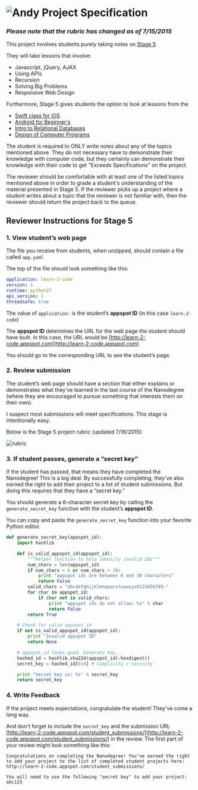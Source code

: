 # ![Andy](http://i.imgur.com/fdGeWES.png) Project Specification

### _Please note that the rubric has changed as of 7/15/2015_

This project involves students purely taking notes on [Stage 5](https://www.udacity.com/course/viewer#!/c-ud000/l-4149648704/m-3532629495)

They will take lessons that involve:

* Javascript, jQuery, AJAX
* Using APIs
* Recursion
* Solving Big Problems
* Responsive Web Design

Furthermore, Stage 5 gives students the option to look at lessons from the 

* [Swift class for iOS](https://www.udacity.com/course/intro-to-ios-app-development-with-swift--ud585)
* [Android for Beginner's](https://www.udacity.com/course/android-development-for-beginners--ud837)
* [Intro to Relational Databases](https://www.udacity.com/course/ud197)
* [Design of Computer Programs](https://www.udacity.com/course/cs212)


The student is required to ONLY write notes about any of the topics mentioned above. They do not necessary have to demonstrate their knowledge with computer code, but they certainly can demonstrate their knowledge with their code to get "Exceeds Specifications" on the project.

The reviewer should be comfortable with at least one of the listed topics mentioned above in order to grade a student's understanding of the material presented in Stage 5. If the reviewer picks up a project where a student writes about a topic that the reviewer is not familiar with, then the reviewer should return the project back to the queue.

## Reviewer Instructions for Stage 5

### 1. View student’s web page

The file you receive from students, when unzipped, should contain a file called `app.yaml`

The top of the file should look something like this:

```yaml
application: learn-2-code
version: 1
runtime: python27
api_version: 1
threadsafe: true
```

The value of `application:` is the student’s **appspot ID** (in this case `learn-2-code`)

The **appspot ID** determines the URL for the web page the student should have built. In this case, the URL would be [http://learn-2-code.appspot.com](http://learn-2-code.appspot.com)

You should go to the corresponding URL to see the student’s page.

### 2. Review submission

The student’s web page should have a section that either explains or demonstrates what they’ve learned in the last course of the Nanodegree (where they are encouraged to pursue something that interests them on their own).

I suspect most submissions will meet specifications. This stage is intentionally easy.

Below is the Stage 5 project rubric (updated 7/16/2015):

![rubric](http://i.imgur.com/AEMyeJv.png)

### 3. If student passes, generate a “secret key”

If the student has passed, that means they have completed the Nanodegree! This is a big deal. By successfully completing, they’ve also earned the right to add their project to a list of student submissions. But doing this requires that they have a “secret key.”

You should generate a 6-character secret key by calling the `generate_secret_key` function with the student’s **appspot ID**.

You can copy and paste the `generate_secret_key` function into your favorite Python editor.

```python
def generate_secret_key(appspot_id):
    import hashlib

    def is_valid_appspot_id(appspot_id):
        """Helper function to help identify invalid IDs"""
        num_chars = len(appspot_id)
        if num_chars < 6 or num_chars > 30:
            print "appspot ids are between 6 and 30 characters"
            return False
        valid_chars = "abcdefghijklmnopqrstuvwxyz0123456789-"
        for char in appspot_id:
            if char not in valid_chars:
                print "appspot ids do not allow: %s" % char
                return False
        return True

    # Check for valid appspot_id
    if not is_valid_appspot_id(appspot_id):
        print "Invalid appspot ID"
        return None

    # appspot_id looks good. Generate key...
    hashed_id = hashlib.sha224(appspot_id).hexdigest()
    secret_key = hashed_id[0:6] # simplicity > security

    print "Secret key is: %s" % secret_key
    return secret_key
```

### 4. Write Feedback
If the project meets expectations, congratulate the student! They've come a long way.

And don't forget to include the `secret_key` and the submission URL [http://learn-2-code.appspot.com/student_submissions/](http://learn-2-code.appspot.com/student_submissions/) in the review. The first part of your review might look something like this:

```
Congratulations on completing the Nanodegree! You've earned the right to add your project to the list of completed student projects here: http://learn-2-code.appspot.com/student_submissions/

You will need to use the following "secret key" to add your project: abc123
```
